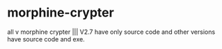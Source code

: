 # morphine-crypter
all v morphine crypter
||| V2.7 have only source code and other versions have source code and exe.

